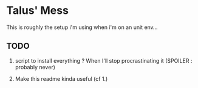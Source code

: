 Talus' Mess
===========
This is roughly the setup i'm using when i'm on an unit env…

TODO
----
1. script to install everything ? When I'll stop procrastinating it (SPOILER :
  probably never)

2. Make this readme kinda useful (cf 1.)
